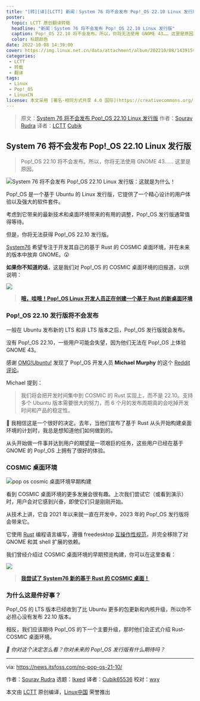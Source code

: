 ```yaml
---
title: "[转][译][LCTT] 新闻｜System 76 将不会发布 Pop!_OS 22.10 Linux 发行版"
poster:
  topic: LCTT 原创翻译转载
  headline: "新闻｜System 76 将不会发布 Pop!_OS 22.10 Linux 发行版"
  caption: Pop!_OS 22.10 将不会发布。所以，你将无法使用 GNOME 43…… 这里是原因。
  color: 标题颜色
date: 2022-10-08 14:39:00
cover: https://img.linux.net.cn/data/attachment/album/202210/08/143915vpfvlqmqfumvqqvb.png
categories:
 - LCTT
 - 转载
 - 翻译
tags:
 - Linux
 - Pop!_OS
 - LinuxCN
license: 本文采用 [署名-相同方式共享 4.0 国际](https://creativecommons.org/licenses/by-sa/4.0/deed.zh) 许可协议，转载请注明出处。
---
```


> 原文：[System 76 将不会发布 Pop!_OS 22.10 Linux 发行版](https://linux.cn/article-15116-1.html)
> 作者：[Sourav Rudra](https://news.itsfoss.com/no-pop-os-21-10/)
> 译者：[LCTT](https://linux.cn/lctt/) [Cubik](https://linux.cn/lctt/Cubik65536)

<!-- more -->

## System 76 将不会发布 Pop!_OS 22.10 Linux 发行版

> Pop!_OS 22.10 将不会发布。所以，你将无法使用 GNOME 43…… 这里是原因。

![System 76 将不会发布 Pop!_OS 22.10 Linux 发行版：这就是为什么！][1]

Pop!_OS 是一个基于 Ubuntu 的 Linux 发行版，它提供了一个精心设计的用户体验以及强大的软件套件。

考虑到它带来的最新技术和桌面环境带来的有用的调整，Pop!_OS 发行版通常值得等待。

但是，你将无法获得 Pop!_OS 22.10 发行版。

[System76][2] 希望专注于开发其自己的基于 Rust 的 COSMIC 桌面环境，并在未来的版本中放弃 GNOME。😲

**如果你不知道的话**，这是我们对 Pop!_OS 的 COSMIC 桌面环境的旧报道，以供说明：

![][4a]

> **[哦，哇哦！Pop!_OS Linux 开发人员正在创建一个基于 Rust 的新桌面环境][4]**

### Pop!_OS 22.10 发行版将不会发布

一般在 Ubuntu 发布新的 LTS 和非 LTS 版本之后，Pop!_OS 发行版就会发布。

没有 Pop!_OS 22.10，一些用户可能会失望，因为他们无法在 Pop!_OS 上体验 GNOME 43。

感谢 [OMG!Ubuntu!][5] 发现了 Pop!_OS 开发人员 **Michael Murphy** 的这个 [Reddit 评论][6]。

Michael 提到：

> 我们将会把开发时间集中到 COSMIC 的 Rust 实现上，而不是 22.10。支持多个 Ubuntu 版本需要很大的努力，而 6 个月的发布周期真的会吃掉开发时间和产品的稳定性。

👏 我相信这是一个很好的决定。去年，当他们宣布了基于 Rust 从头开始构建桌面环境的计划时，我总是想知道他们如何做到的。

从头开始做一件事并达到用户的期望是一项艰巨的任务，这些用户已经在基于 GNOME 的 Pop!_OS 上拥有了很好的体验。

### COSMIC 桌面环境

![pop os cosmic 桌面环境早期构建][9]

看到 COSMIC 桌面环境的更多发展会很有趣。上次我们尝试它（或看到演示）时，用户会对它感到兴奋，即使它们只是刚刚开始。

从技术上讲，它自 2021 年以来就一直在开发中，2023 年的 Pop!_OS 发行版将会带来它。

它使用 [Rust][10] 编程语言编写，遵循 freedesktop [互操作性规范][11]，并完全移除了对 GNOME 和其 shell 扩展的依赖。

我们曾经介绍过 COSMIC 桌面环境的早期预览构建，你可以在这里查看：

![][12a]

> **[我尝试了 System76 新的基于 Rust 的 COSMIC 桌面！][12]**

### 为什么这是件好事？

Pop!_OS 的 LTS 版本已经收到了比 Ubuntu 更多的包更新和内核升级，所以你不必担心没有发布 22.10 版本。

相反，我们应该期待 Pop!_OS 的下一个主要升级，那时他们会正式介绍 Rust-COSMIC 桌面环境。

*💬 你对这个决定怎么看？你对未来的 Pop!_OS 发行版有什么期待吗？*

--------------------------------------------------------------------------------

via: https://news.itsfoss.com/no-pop-os-21-10/

作者：[Sourav Rudra][a]
选题：[lkxed][b]
译者：[Cubik65536](https://github.com/Cubik65536)
校对：[wxy](https://github.com/wxy)

本文由 [LCTT](https://github.com/LCTT/TranslateProject) 原创编译，[Linux中国](https://linux.cn/) 荣誉推出

[a]: https://news.itsfoss.com/author/sourav/
[b]: https://github.com/lkxed
[1]: https://news.itsfoss.com/content/images/size/w1200/2022/09/no-pop-os-22-10-release.png
[2]: https://system76.com/
[3]: https://news.itsfoss.com/pop-os-cosmic-rust/
[4]: https://news.itsfoss.com/pop-os-cosmic-rust/
[4a]: https://news.itsfoss.com/content/images/wordpress/2021/11/pop-os-cosmic-rust.png
[5]: https://www.omgubuntu.co.uk/2022/09/excited-for-pop_os-22-10-dont-be
[6]: https://www.reddit.com/r/pop_os/comments/xifwt6/comment/ip3l425/
[7]: http://proton.go2cloud.org/aff_c?offer_id=15&aff_id=1173
[8]: http://proton.go2cloud.org/aff_c?offer_id=15&aff_id=1173
[9]: https://news.itsfoss.com/content/images/2022/09/pop_os_cosmic_early_build.png
[10]: https://www.rust-lang.org/
[11]: https://www.freedesktop.org/wiki/Specifications/
[12]: https://news.itsfoss.com/system76-rust-cosmic-desktop/
[12a]: https://news.itsfoss.com/content/images/wordpress/2022/01/system76-rust-based-distro-ft.png
